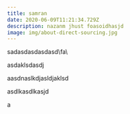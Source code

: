 ```yaml
---
title: samran
date: 2020-06-09T11:21:34.729Z
description: nazanm jhust foasoidhasjd
image: img/about-direct-sourcing.jpg
---
```

sadasdasdasdasd\fa\

asdaklsdasdj

aasdnaslkdjasldjaklsd

asdlkasdlkasjd

a